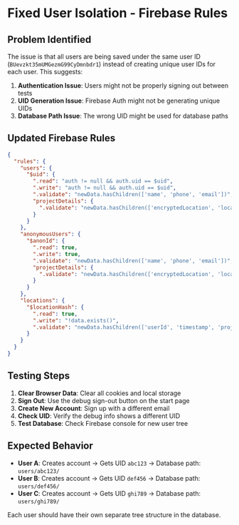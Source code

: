 # Fixed User Isolation - Firebase Rules

## Problem Identified

The issue is that all users are being saved under the same user ID (`BUevzkt35mUMGezmG99CyDmnbdr1`) instead of creating unique user IDs for each user. This suggests:

1. **Authentication Issue**: Users might not be properly signing out between tests
2. **UID Generation Issue**: Firebase Auth might not be generating unique UIDs
3. **Database Path Issue**: The wrong UID might be used for database paths

## Updated Firebase Rules

```json
{
  "rules": {
    "users": {
      "$uid": {
        ".read": "auth != null && auth.uid == $uid",
        ".write": "auth != null && auth.uid == $uid",
        ".validate": "newData.hasChildren(['name', 'phone', 'email'])",
        "projectDetails": {
          ".validate": "newData.hasChildren(['encryptedLocation', 'locationIV', 'projectName', 'location']) && newData.child('encryptedLocation').isString() && newData.child('encryptedLocation').val().length > 0 && newData.child('locationIV').isString() && newData.child('locationIV').val().length > 0 && newData.child('projectName').isString() && newData.child('projectName').val().length > 0 && newData.child('location').isString() && newData.child('location').val().length > 0"
        }
      }
    },
    "anonymousUsers": {
      "$anonId": {
        ".read": true,
        ".write": true,
        ".validate": "newData.hasChildren(['name', 'phone', 'email'])",
        "projectDetails": {
          ".validate": "newData.hasChildren(['encryptedLocation', 'locationIV', 'projectName', 'location']) && newData.child('encryptedLocation').isString() && newData.child('encryptedLocation').val().length > 0 && newData.child('locationIV').isString() && newData.child('locationIV').val().length > 0 && newData.child('projectName').isString() && newData.child('projectName').val().length > 0 && newData.child('location').isString() && newData.child('location').val().length > 0"
        }
      }
    },
    "locations": {
      "$locationHash": {
        ".read": true,
        ".write": "!data.exists()",
        ".validate": "newData.hasChildren(['userId', 'timestamp', 'projectName']) && newData.child('userId').isString() && newData.child('timestamp').isNumber() && newData.child('projectName').isString()"
      }
    }
  }
}
```

## Testing Steps

1. **Clear Browser Data**: Clear all cookies and local storage
2. **Sign Out**: Use the debug sign-out button on the start page
3. **Create New Account**: Sign up with a different email
4. **Check UID**: Verify the debug info shows a different UID
5. **Test Database**: Check Firebase console for new user tree

## Expected Behavior

- **User A**: Creates account → Gets UID `abc123` → Database path: `users/abc123/`
- **User B**: Creates account → Gets UID `def456` → Database path: `users/def456/`
- **User C**: Creates account → Gets UID `ghi789` → Database path: `users/ghi789/`

Each user should have their own separate tree structure in the database. 